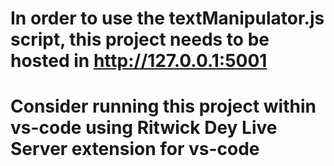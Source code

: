 # In order to use the textManipulator.js script, this project needs to be hosted in http://127.0.0.1:5001
# Consider running this project within vs-code using Ritwick Dey Live Server extension for vs-code
